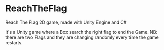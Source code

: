 # ReachTheFlag
Reach The Flag 2D game, made with Unity Engine and C#

It's a Unity game where a Box search the right flag to end the Game.
NB: there are two Flags and they are changing randomly every time the game restarts.
